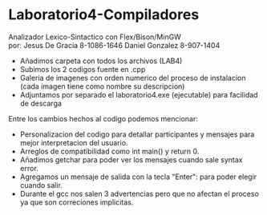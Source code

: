 # Laboratorio4-Compiladores
Analizador Lexico-Sintactico con Flex/Bison/MinGW  
por: Jesus De Gracia 8-1086-1646 
     Daniel Gonzalez 8-907-1404
     
     
 - Añadimos carpeta con todos los archivos (LAB4)
 - Subimos los 2 codigos fuente en .cpp 
 - Galeria de imagenes con orden numerico del proceso de instalacion (cada imagen tiene como nombre su descripcion)
 - Adjuntamos por separado el laboratorio4.exe (ejecutable) para facilidad de descarga
 
  Entre los cambios hechos al codigo podemos mencionar:
  
 - Personalizacion del codigo para detallar participantes y mensajes para mejor interpretacion del usuario.
 - Arreglos de compatibilidad como int main() y return 0.
 - Añadimos getchar para poder ver los mensajes cuando sale syntax error.
 - Agregamos un mensaje de salida con la tecla "Enter": para poder elegir cuando salir.
 - Durante el gcc nos salen 3 advertencias pero que no afectan el proceso ya que son correciones implicitas.
 

